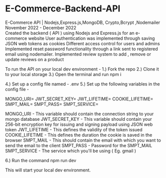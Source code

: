 # E-Commerce-Backend-API
E-Commerce API | Nodejs,Express.js,MongoDB, Crypto,Bcrypt ,Nodemailer          November 2022 - December 2022     
Created the backend ( API ) using Nodejs and Express.js for an e-commerce website
User authentication was implemented through saving JSON web tokens as cookies
Different access control for users and admins
Implemented reset password functionality through a link sent to registered email using nodemailer.
Implemented review system to add , remove or update reviews on a product


To run the API on your local dev environment -
1.) Fork the repo
2.) Clone it to your local storage
3.) Open the terminal and run 
npm i

4.) Set up a config file named -  .env
5.) Set up the following variables in the config file -


MONGO_URI=
JWT_SECRET_KEY=
JWT_LIFETIME=
COOKIE_LIFETIME=
SMPT_MAIL=
SMPT_PASS=
SMPT_SERVICE=


MONGO_URI - This variable should contain the connection string to your mongo database
JWT_SECRET_KEY - This variable should contain your 256-bit encryption key for issuing and signing payload using JSON web token
JWT_LIFETIME - This defines the validity of the token issued
COOKIE_LIFETIME - This defines the duration the cookie is saved in the browser
SMPT_MAIL - This should contain the email with which you want to send the email to the client
SMPT_PASS - Password for the SMPT_MAIL
SMPT_SERVICE - The service which you'll be using ( Eg. gmail )


6.) Run the command 
npm run dev

This will start your local dev environment.
